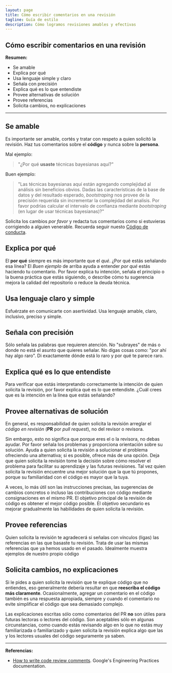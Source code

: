 ```yaml
---
layout: page
title: Cómo escribir comentarios en una revisión
tagline: Guía de estilo
description: Cómo logramos revisiones amables y efectivas
---
```


## Cómo escribir comentarios en una revisión

**Resumen:**

- Se amable
- Explica por qué
- Usa lenguaje simple y claro
- Señala con precisión
- Explica qué es lo que entendiste
- Provee alternativas de solución
- Provee referencias
- Solicita cambios, no explicaciones

---

## Se amable

Es importante ser amable, cortés y tratar con respeto a quien solicitó la revisión. Haz tus
comentarios sobre el **código** y nunca sobre la **persona**.

Mal ejemplo:

> "¿Por qué **usaste** técnicas bayesianas aquí?"

Buen ejemplo:

> "Las técnicas bayesianas aquí están agregando complejidad al análisis sin beneficios obvios. Dadas
> las características de la base de datos y del resultado esperado, _bootstraping_ nos provee de la
> precisión requerida sin incrementar la complejidad del analisis. Por favor podrías calcular el
> intervalo de confianza mediante _bootstraping_ (en lugar de usar técnicas bayesianas)?"

Solicita los cambios _por favor_ y redacta tus comentarios como si estuvieras corrigiendo a alguien
venerable. Recuerda seguir nuesto [Código de
conducta](https://islasgeci.github.io/2019/11/06/code-of-conduct).

## Explica por qué

El **por qué** siempre es más importante que el _qué_. ¿Por qué estás señalando esa línea? El _Buen
ejemplo_ de arriba ayuda a entender _por qué_ estás haciendo tu comentario. Por favor explica tu
intención, señala el principio o la buena práctica que estás siguiendo, o describe cómo tu
sugerencia mejora la calidad del repositorio o reduce la deuda técnica.

## Usa lenguaje claro y simple

Esfuérzate en comunicarte con asertividad. Usa lenguaje amable, claro, inclusivo, preciso y simple.

## Señala con precisión

Sólo señala las palabras que requieren atención. No "subrayes" de más o donde no está el asunto que
quieres señalar. No digas cosas como: "por ahí hay algo raro". Di exactamente dónde está lo raro y
por qué te parece raro.

## Explica qué es lo que entendiste

Para verificar que estás interpretando correctamente la intención de quien solicita la revisión, por
favor explica qué es lo que entendiste. ¿Cuál crees que es la intención en la línea que estás
señalando?

## Provee alternativas de solución

En general, es responsabilidad de quien solicita la revisión arreglar el _código en revisión_
(**PR** por _pull request_), no del revisor o revisora.

Sin embargo, esto no significa que porque eres el o la revisora, no debas ayudar. Por favor señala
los problemas y proporciona orientación sobre su solución. Ayuda a quien solicita la revisión a
solucionar el problema ofreciendo una alternativa; si es posible, ofrece más de una opción. Deja que
quien solicita la revisión tome la decisión sobre cómo resolver el problema para facilitar su
aprendizaje y las futuras revisiones. Tal vez quien solicita la revisión encuentre una mejor
solución que la que tú propones, porque su familiaridad con el código es mayor que la tuya.

A veces, lo más útil son las instrucciones precisas, las sugerencias de cambios concretos o incluso
las contribuciones con código mediante consignaciones en el mismo PR. El objetivo principal de la
revisión de código es obtener el mejor código posible. El objetivo secundario es mejorar
gradualmente las habilidades de quien solicita la revisión.

## Provee referencias

Quien solicita la revisión te agradecerá si señalas con vínculos (ligas) las referencias en las que
basaste tu revisión. Trata de usar las mismas referencias que ya hemos usado en el pasado.
Idealmente muestra ejemplos de nuestro propio código

## Solicita cambios, no explicaciones

Si le pides a quien solicita la revisión que te explique código que no entiendes, eso generalmente
debería resultar en que **reescriba el código más claramente**. Ocasionalmente, agregar un
comentario en el código también es una respuesta apropiada, siempre y cuando el comentario no evite
simplificar el código que sea demasiado complejo.

Las explicaciones escritas sólo como comentarios del PR **no** son útiles para futuras lectoras o
lectores del código. Son aceptables sólo en algunas circunstancias, como cuando estás revisando algo
en lo que no estás muy familiarizada o familiarizado y quien solicita la revisión explica algo que
las y los lectores usuales del código seguramente ya saben.

---

**Referencias:**

- [How to write code review comments](https://google.github.io/eng-practices/review/reviewer/comments.html). Google's Engineering Practices documentation.
